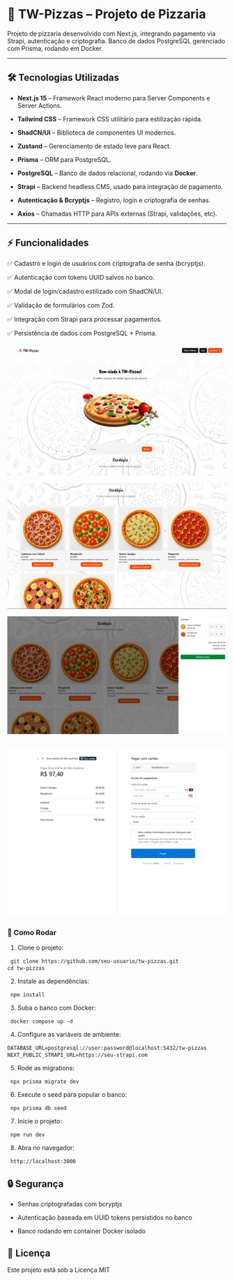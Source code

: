 # 🍕 TW-Pizzas – Projeto de Pizzaria

Projeto de pizzaria desenvolvido com Next.js, integrando pagamento via Strapi, autenticação e criptografia. Banco de dados PostgreSQL gerenciado com Prisma, rodando em Docker.

---
## 🛠 Tecnologias Utilizadas

- **Next.js 15** – Framework React moderno para Server Components e Server Actions.

- **Tailwind CSS** – Framework CSS utilitário para estilização rápida.

- **ShadCN/UI** – Biblioteca de componentes UI modernos.

- **Zustand** – Gerenciamento de estado leve para React.
- **Prisma** – ORM para PostgreSQL.

- **PostgreSQL** – Banco de dados relacional, rodando via **Docker**.

- **Strapi** – Backend headless CMS, usado para integração de pagamento.

- **Autenticação & Bcryptjs** – Registro, login e criptografia de senhas.

- **Axios** – Chamadas HTTP para APIs externas (Strapi, validações, etc).

---
## ⚡ Funcionalidades

✅ Cadastro e login de usuários com criptografia de senha (bcryptjs).

✅ Autenticação com tokens UUID salvos no banco.

✅ Modal de login/cadastro estilizado com ShadCN/UI.

✅ Validação de formulários com Zod.

✅ Integração com Strapi para processar pagamentos.

✅ Persistência de dados com PostgreSQL + Prisma.



![Hero](image-3.png)


![Cardápio](image-4.png)


![carrinho](image-5.png)


![tela finalizar compra com stripe](image-2.png)
---

### 🚀 Como Rodar

1. Clone o projeto:
```
 git clone https://github.com/seu-usuario/tw-pizzas.git
cd tw-pizzas
```

2. Instale as dependências:
```
 npm install
```

3. Suba o banco com Docker:
```
 docker compose up -d
```
4. Configure as variáveis de ambiente:
```
DATABASE_URL=postgresql://user:password@localhost:5432/tw-pizzas
NEXT_PUBLIC_STRAPI_URL=https://seu-strapi.com
```

5. Rode as migrations:
```
 npx prisma migrate dev
```

6. Execute o seed para popular o banco:
```
 npx prisma db seed
```

7. Inicie o projeto:
```
 npm run dev
```
8. Abra no navegador:
```
 http://localhost:3000
```

## 🔒 Segurança

- Senhas criptografadas com bcryptjs

- Autenticação baseada em UUID tokens persistidos no banco

- Banco rodando em container Docker isolado

## 📌 Licença

Este projeto está sob a Licença MIT
